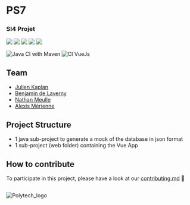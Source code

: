# PS7
### SI4 Projet

![](https://img.shields.io/badge/Code-Java-informational?style=flat&logo=java&logoColor=white&color=4581E5)
![](https://img.shields.io/badge/Tools-SonarQube-informational?style=flat&logo=sonarqube&logoColor=white&color=4581E5)
![](https://img.shields.io/badge/Tools-Docker-informational?style=flat&logo=docker&logoColor=white&color=4581E5)
![](https://img.shields.io/badge/Tools-Maven-informational?style=flat&logo=maven&logoColor=white&color=4581E5)
![](https://img.shields.io/badge/Editor-IntelliJ_IDEA-informational?style=flat&logo=intellij-idea&logoColor=white&color=4581E5)

![Java CI with Maven](https://github.com/PNS-PS7and8/ps7-20-21-al-ihm2/workflows/Java%20CI%20with%20Maven/badge.svg)
![CI VueJs](https://github.com/PNS-PS7and8/ps7-20-21-al-ihm2/workflows/CI%20VueJs/badge.svg)


## Team
- [Julien Kaplan](https://github.com/JulienK-hub)
- [Benjamin de Laverny](https://github.com/Benjamin-deLaverny)
- [Nathan Meulle](https://github.com/NathanMeulle)
- [Alexis Mérienne](https://github.com/AlexisMerienne)


## Project Structure
- 1 java sub-project to generate a mock of the database in json format
- 1 sub-project (web folder) containing the Vue App



## How to contribute
To participate in this project, please have a look at our [contributing.md](https://github.com/PNS-PS7and8/ps7-20-21-al-ihm2/blob/master/CONTRIBUTING.md) 👀

##
![Polytech_logo](http://unice.fr/polytechnice/fr/contenus-riches/images/logos/logo-uns-pns)
